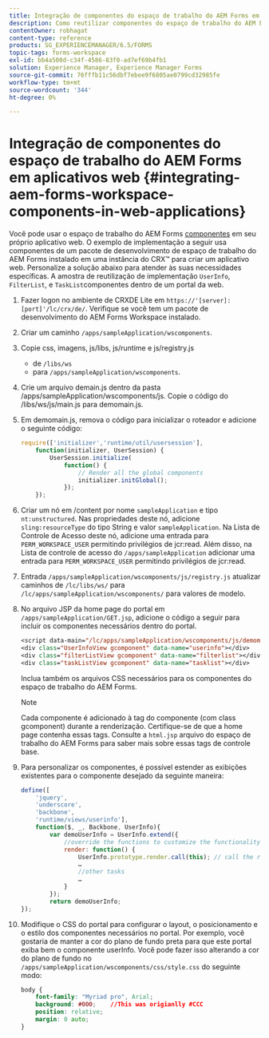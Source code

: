 ```yaml
---
title: Integração de componentes do espaço de trabalho do AEM Forms em aplicativos web
description: Como reutilizar componentes do espaço de trabalho do AEM Forms em seus próprios aplicativos da Web para usar a funcionalidade e fornecer uma integração estreita.
contentOwner: robhagat
content-type: reference
products: SG_EXPERIENCEMANAGER/6.5/FORMS
topic-tags: forms-workspace
exl-id: bb4a500d-c34f-4586-83f0-ad7ef69b4fb1
solution: Experience Manager, Experience Manager Forms
source-git-commit: 76fffb11c56dbf7ebee9f6805ae0799cd32985fe
workflow-type: tm+mt
source-wordcount: '344'
ht-degree: 0%

---
```


# Integração de componentes do espaço de trabalho do AEM Forms em aplicativos web {#integrating-aem-forms-workspace-components-in-web-applications}

Você pode usar o espaço de trabalho do AEM Forms [componentes](/help/forms/using/description-reusable-components.md) em seu próprio aplicativo web. O exemplo de implementação a seguir usa componentes de um pacote de desenvolvimento de espaço de trabalho do AEM Forms instalado em uma instância do CRX™ para criar um aplicativo web. Personalize a solução abaixo para atender às suas necessidades específicas. A amostra de reutilização de implementação `UserInfo`, `FilterList`, e `TaskList`componentes dentro de um portal da web.

1. Fazer logon no ambiente de CRXDE Lite em `https://'[server]:[port]'/lc/crx/de/`. Verifique se você tem um pacote de desenvolvimento do AEM Forms Workspace instalado.
1. Criar um caminho `/apps/sampleApplication/wscomponents`.
1. Copie css, imagens, js/libs, js/runtime e js/registry.js

   * de `/libs/ws`
   * para `/apps/sampleApplication/wscomponents`.

1. Crie um arquivo demain.js dentro da pasta /apps/sampleApplication/wscomponents/js. Copie o código do /libs/ws/js/main.js para demomain.js.
1. Em demomain.js, remova o código para inicializar o roteador e adicione o seguinte código:

   ```javascript
   require(['initializer','runtime/util/usersession'],
       function(initializer, UserSession) {
           UserSession.initialize(
               function() {
                   // Render all the global components
                   initializer.initGlobal();
               });
       });
   ```

1. Criar um nó em /content por nome `sampleApplication` e tipo `nt:unstructured`. Nas propriedades deste nó, adicione `sling:resourceType` do tipo String e valor `sampleApplication`. Na Lista de Controle de Acesso deste nó, adicione uma entrada para `PERM_WORKSPACE_USER` permitindo privilégios de jcr:read. Além disso, na Lista de controle de acesso do `/apps/sampleApplication` adicionar uma entrada para `PERM_WORKSPACE_USER` permitindo privilégios de jcr:read.
1. Entrada `/apps/sampleApplication/wscomponents/js/registry.js` atualizar caminhos de `/lc/libs/ws/` para `/lc/apps/sampleApplication/wscomponents/` para valores de modelo.
1. No arquivo JSP da home page do portal em `/apps/sampleApplication/GET.jsp`, adicione o código a seguir para incluir os componentes necessários dentro do portal.

   ```jsp
   <script data-main="/lc/apps/sampleApplication/wscomponents/js/demomain" src="/lc/apps/sampleApplication/wscomponents/js/libs/require/require.js"></script>
   <div class="UserInfoView gcomponent" data-name="userinfo"></div>
   <div class="filterListView gcomponent" data-name="filterlist"></div>
   <div class="taskListView gcomponent" data-name="tasklist"></div>
   ```

   Inclua também os arquivos CSS necessários para os componentes do espaço de trabalho do AEM Forms.

   >[!NOTE]
   >
   >Cada componente é adicionado à tag do componente (com class gcomponent) durante a renderização. Certifique-se de que a home page contenha essas tags. Consulte a `html.jsp` arquivo do espaço de trabalho do AEM Forms para saber mais sobre essas tags de controle base.

1. Para personalizar os componentes, é possível estender as exibições existentes para o componente desejado da seguinte maneira:

   ```javascript
   define([
       'jquery',
       'underscore',
       'backbone',
       'runtime/views/userinfo'],
       function($, _, Backbone, UserInfo){
           var demoUserInfo = UserInfo.extend({
               //override the functions to customize the functionality
               render: function() {
                   UserInfo.prototype.render.call(this); // call the render function of the super class
                   …
                   //other tasks
                   …
               }
           });
           return demoUserInfo;
   });
   ```

1. Modifique o CSS do portal para configurar o layout, o posicionamento e o estilo dos componentes necessários no portal. Por exemplo, você gostaria de manter a cor do plano de fundo preta para que este portal exiba bem o componente userInfo. Você pode fazer isso alterando a cor do plano de fundo no `/apps/sampleApplication/wscomponents/css/style.css` do seguinte modo:

   ```css
   body {
       font-family: "Myriad pro", Arial;
       background: #000;    //This was origianlly #CCC
       position: relative;
       margin: 0 auto;
   }
   ```
